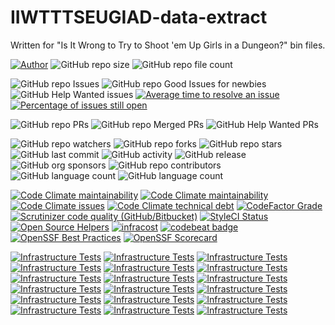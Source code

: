 # IIWTTTSEUGIAD-data-extract
Written for "Is It Wrong to Try to Shoot 'em Up Girls in a Dungeon?" bin files.

[![Author](https://img.shields.io/badge/author-MichaelHinrichs-blue.svg?style=flat&logo=github&logoColor=whitesmoke&label=Author)](https://github.com/MichaelHinrichs)
![GitHub repo size](https://img.shields.io/github/repo-size/MichaelHinrichs/IIWTTTSEUGIAD-data-extract?style=flat&logo=github&logoColor=whitesmoke&label=Repo%20Size)
![GitHub repo file count](https://img.shields.io/github/directory-file-count/MichaelHinrichs/IIWTTTSEUGIAD-data-extract)

![GitHub repo Issues](https://img.shields.io/github/issues/MichaelHinrichs/IIWTTTSEUGIAD-data-extract?style=flat&logo=github&logoColor=whitesmoke&label=Issues)
![GitHub repo Good Issues for newbies](https://img.shields.io/github/issues/MichaelHinrichs/IIWTTTSEUGIAD-data-extract/good%20first%20issue?style=flat&logo=github&logoColor=whitesmoke&label=Good%20First%20issues)
![GitHub Help Wanted issues](https://img.shields.io/github/issues/MichaelHinrichs/IIWTTTSEUGIAD-data-extract/help%20wanted?style=flat&logo=github&logoColor=whitesmoke&label=%22Help%20Wanted%22%20issues)
[![Average time to resolve an issue](http://isitmaintained.com/badge/resolution/MichaelHinrichs/IIWTTTSEUGIAD-data-extract.svg)](https://isitmaintained.com/project/MichaelHinrichs/IIWTTTSEUGIAD-data-extract)
[![Percentage of issues still open](http://isitmaintained.com/badge/open/MichaelHinrichs/IIWTTTSEUGIAD-data-extract.svg)](https://isitmaintained.com/project/MichaelHinrichs/IIWTTTSEUGIAD-data-extract)

![GitHub repo PRs](https://img.shields.io/github/issues-pr/MichaelHinrichs/IIWTTTSEUGIAD-data-extract?style=flat&logo=github&logoColor=whitesmoke&label=PRs)
![GitHub repo Merged PRs](https://img.shields.io/github/issues-search/MichaelHinrichs/IIWTTTSEUGIAD-data-extract?style=flat&logo=github&logoColor=whitesmoke&label=Merged%20PRs&query=is%3Amerged)
![GitHub Help Wanted PRs](https://img.shields.io/github/issues-pr/MichaelHinrichs/IIWTTTSEUGIAD-data-extract/help%20wanted?style=flat&logo=github&logoColor=whitesmoke&label=%22Help%20Wanted%22%20PRs)

![GitHub repo watchers](https://img.shields.io/github/watchers/MichaelHinrichs/IIWTTTSEUGIAD-data-extract?style=flat&logo=github&logoColor=whitesmoke&label=Watchers)
![GitHub repo forks](https://img.shields.io/github/forks/MichaelHinrichs/IIWTTTSEUGIAD-data-extract?logo=github&logoColor=whitesmoke&label=Forks)
![GitHub repo stars](https://img.shields.io/github/stars/MichaelHinrichs/IIWTTTSEUGIAD-data-extract?style=flat&logo=github&logoColor=whitesmoke&label=Stars)
![GitHub last commit](https://img.shields.io/github/last-commit/MichaelHinrichs/IIWTTTSEUGIAD-data-extract)
![GitHub activity](https://img.shields.io/github/commit-activity/m/MichaelHinrichs/IIWTTTSEUGIAD-data-extract)
![GitHub release](https://img.shields.io/github/v/release/MichaelHinrichs/IIWTTTSEUGIAD-data-extract)
![GitHub org sponsors](https://img.shields.io/github/sponsors/MichaelHinrichs?style=flat&logo=github&logoColor=whitesmoke&label=Sponsors&color=bf3989)
![GitHub repo contributors](https://img.shields.io/github/contributors-anon/MichaelHinrichs/IIWTTTSEUGIAD-data-extract?style=flat&logo=github&logoColor=whitesmoke&label=Contributors)
![GitHub language count](https://img.shields.io/github/languages/count/MichaelHinrichs/IIWTTTSEUGIAD-data-extract)
![GitHub language count](https://img.shields.io/github/languages/top/MichaelHinrichs/IIWTTTSEUGIAD-data-extract)

[![Code Climate maintainability](https://img.shields.io/codeclimate/maintainability/MichaelHinrichs/IIWTTTSEUGIAD-data-extract?logo=codeClimate&label=maintainability%20grade)](https://codeclimate.com/github/MichaelHinrichs/IIWTTTSEUGIAD-data-extract)
[![Code Climate maintainability](https://img.shields.io/codeclimate/maintainability-percentage/MichaelHinrichs/IIWTTTSEUGIAD-data-extract?logo=codeClimate&label=maintainability%20percentage)](https://codeclimate.com/github/MichaelHinrichs/IIWTTTSEUGIAD-data-extract)
[![Code Climate issues](https://img.shields.io/codeclimate/issues/MichaelHinrichs/IIWTTTSEUGIAD-data-extract?logo=codeClimate)](https://codeclimate.com/github/MichaelHinrichs/IIWTTTSEUGIAD-data-extract/issues?status%5B%5D=)
[![Code Climate technical debt](https://img.shields.io/codeclimate/tech-debt/MichaelHinrichs/IIWTTTSEUGIAD-data-extract?logo=codeClimate)](https://codeclimate.com/github/MichaelHinrichs/IIWTTTSEUGIAD-data-extract)
[![CodeFactor Grade](https://img.shields.io/codefactor/grade/github/MichaelHinrichs/IIWTTTSEUGIAD-data-extract?logo=codeFactor&logoColor=white&label=Grade)](https://www.codefactor.io/repository/github/michaelhinrichs/iiwtttseugiad-data-extract)
[![Scrutinizer code quality (GitHub/Bitbucket)](https://img.shields.io/scrutinizer/quality/g/MichaelHinrichs/IIWTTTSEUGIAD-data-extract/main?logo=scrutinizer&logoColor=white)](https://scrutinizer-ci.com/g/MichaelHinrichs/IIWTTTSEUGIAD-data-extract/)
[![StyleCI Status](https://github.styleci.io/repos/666565927/shield?style=flat)](https://github.styleci.io/repos/666565927)
[![Open Source Helpers](https://www.codetriage.com/michaelhinrichs/iiwtttseugiad-data-extract/badges/users.svg)](https://www.codetriage.com/michaelhinrichs/iiwtttseugiad-data-extract)
[![infracost](https://img.shields.io/endpoint?url=https://dashboard.api.infracost.io/shields/json/1e57e27f-ffc4-4ed5-b312-8a8b12eeb27c/repos/0bf252ad-ef8a-4a34-916b-1d662f19cc5e/branch/a1c13151-953c-46ad-8692-51c7318382f9)](https://dashboard.infracost.io/org/mchinrichs/repos/0bf252ad-ef8a-4a34-916b-1d662f19cc5e?tab=settings#config-file-editor)
[![codebeat badge](https://codebeat.co/badges/dc38f54d-d10d-4bee-bd9a-b277377e0dc8)](https://codebeat.co/projects/github-com-michaelhinrichs-iiwtttseugiad-data-extract-main)
[![OpenSSF Best Practices](https://www.bestpractices.dev/projects/8094/badge)](https://www.bestpractices.dev/projects/8094)
[![OpenSSF Scorecard](https://api.securityscorecards.dev/projects/github.com/backstage/backstage/badge)](https://securityscorecards.dev/viewer/?uri=github.com/MichaelHinrichs/IIWTTTSEUGIAD-data-extract)

[![Infrastructure Tests](https://www.bridgecrew.cloud/badges/github/michaelhinrichs/spore-creatures-extract/general)](https://www.bridgecrew.cloud/link/badge?vcs=github&fullRepo=MichaelHinrichs%2FIIWTTTSEUGIAD-data-extract&benchmark=INFRASTRUCTURE+SECURITY)
[![Infrastructure Tests](https://www.bridgecrew.cloud/badges/github/michaelhinrichs/spore-creatures-extract/cis_aws)](https://www.bridgecrew.cloud/link/badge?vcs=github&fullRepo=MichaelHinrichs%2FIIWTTTSEUGIAD-data-extract&benchmark=CIS+AWS+V1.2)
[![Infrastructure Tests](https://www.bridgecrew.cloud/badges/github/michaelhinrichs/spore-creatures-extract/cis_aws_13)](https://www.bridgecrew.cloud/link/badge?vcs=github&fullRepo=MichaelHinrichs%2FIIWTTTSEUGIAD-data-extract&benchmark=CIS+AWS+V1.3)
[![Infrastructure Tests](https://www.bridgecrew.cloud/badges/github/michaelhinrichs/spore-creatures-extract/cis_azure)](https://www.bridgecrew.cloud/link/badge?vcs=github&fullRepo=MichaelHinrichs%2FIIWTTTSEUGIAD-data-extract&benchmark=CIS+AZURE+V1.1)
[![Infrastructure Tests](https://www.bridgecrew.cloud/badges/github/michaelhinrichs/spore-creatures-extract/cis_azure_13)](https://www.bridgecrew.cloud/link/badge?vcs=github&fullRepo=MichaelHinrichs%2FIIWTTTSEUGIAD-data-extract&benchmark=CIS+AZURE+V1.3)
[![Infrastructure Tests](https://www.bridgecrew.cloud/badges/github/michaelhinrichs/spore-creatures-extract/cis_docker_12)](https://www.bridgecrew.cloud/link/badge?vcs=github&fullRepo=MichaelHinrichs%2FIIWTTTSEUGIAD-data-extract&benchmark=CIS+DOCKER+V1.2)
[![Infrastructure Tests](https://www.bridgecrew.cloud/badges/github/michaelhinrichs/spore-creatures-extract/cis_eks_11)](https://www.bridgecrew.cloud/link/badge?vcs=github&fullRepo=MichaelHinrichs%2FIIWTTTSEUGIAD-data-extract&benchmark=CIS+EKS+V1.1)
[![Infrastructure Tests](https://www.bridgecrew.cloud/badges/github/michaelhinrichs/spore-creatures-extract/cis_gcp)](https://www.bridgecrew.cloud/link/badge?vcs=github&fullRepo=MichaelHinrichs%2FIIWTTTSEUGIAD-data-extract&benchmark=CIS+GCP+V1.1)
[![Infrastructure Tests](https://www.bridgecrew.cloud/badges/github/michaelhinrichs/spore-creatures-extract/cis_gke_11)](https://www.bridgecrew.cloud/link/badge?vcs=github&fullRepo=MichaelHinrichs%2FIIWTTTSEUGIAD-data-extract&benchmark=CIS+GKE+V1.1)
[![Infrastructure Tests](https://www.bridgecrew.cloud/badges/github/michaelhinrichs/spore-creatures-extract/cis_kubernetes)](https://www.bridgecrew.cloud/link/badge?vcs=github&fullRepo=MichaelHinrichs%2FIIWTTTSEUGIAD-data-extract&benchmark=CIS+KUBERNETES+V1.5)
[![Infrastructure Tests](https://www.bridgecrew.cloud/badges/github/michaelhinrichs/spore-creatures-extract/cis_kubernetes_16)](https://www.bridgecrew.cloud/link/badge?vcs=github&fullRepo=MichaelHinrichs%2FIIWTTTSEUGIAD-data-extract&benchmark=CIS+KUBERNETES+V1.6)
[![Infrastructure Tests](https://www.bridgecrew.cloud/badges/github/michaelhinrichs/spore-creatures-extract/fedramp_moderate)](https://www.bridgecrew.cloud/link/badge?vcs=github&fullRepo=MichaelHinrichs%2FIIWTTTSEUGIAD-data-extract&benchmark=FEDRAMP+%28MODERATE%29)
[![Infrastructure Tests](https://www.bridgecrew.cloud/badges/github/michaelhinrichs/spore-creatures-extract/hipaa)](https://www.bridgecrew.cloud/link/badge?vcs=github&fullRepo=MichaelHinrichs%2FIIWTTTSEUGIAD-data-extract&benchmark=HIPAA)
[![Infrastructure Tests](https://www.bridgecrew.cloud/badges/github/michaelhinrichs/spore-creatures-extract/iso)](https://www.bridgecrew.cloud/link/badge?vcs=github&fullRepo=MichaelHinrichs%2FIIWTTTSEUGIAD-data-extract&benchmark=ISO27001)
[![Infrastructure Tests](https://www.bridgecrew.cloud/badges/github/michaelhinrichs/spore-creatures-extract/nist)](https://www.bridgecrew.cloud/link/badge?vcs=github&fullRepo=MichaelHinrichs%2FIIWTTTSEUGIAD-data-extract&benchmark=NIST-800-53)
[![Infrastructure Tests](https://www.bridgecrew.cloud/badges/github/michaelhinrichs/spore-creatures-extract/pci)](https://www.bridgecrew.cloud/link/badge?vcs=github&fullRepo=MichaelHinrichs%2FIIWTTTSEUGIAD-data-extract&benchmark=PCI-DSS+V3.2)
[![Infrastructure Tests](https://www.bridgecrew.cloud/badges/github/michaelhinrichs/spore-creatures-extract/pci_dss_v321)](https://www.bridgecrew.cloud/link/badge?vcs=github&fullRepo=MichaelHinrichs%2FIIWTTTSEUGIAD-data-extract&benchmark=PCI-DSS+V3.2.1)
[![Infrastructure Tests](https://www.bridgecrew.cloud/badges/github/michaelhinrichs/spore-creatures-extract/soc2)](https://www.bridgecrew.cloud/link/badge?vcs=github&fullRepo=MichaelHinrichs%2FIIWTTTSEUGIAD-data-extract&benchmark=SOC2)
